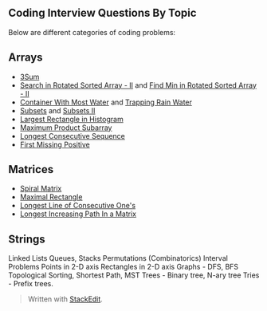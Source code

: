 
## Coding Interview Questions By Topic
Below are different categories of coding problems:

## Arrays

* [3Sum](https://leetcode.com/problems/3sum)
* [Search in Rotated Sorted Array - II](https://leetcode.com/problems/search-in-rotated-sorted-array-ii) and [Find Min in Rotated Sorted Array - II](https://leetcode.com/problems/find-minimum-in-rotated-sorted-array-ii/)
* [Container With Most Water](https://leetcode.com/problems/container-with-most-water) and [Trapping Rain Water](https://leetcode.com/problems/trapping-rain-water)
* [Subsets](https://leetcode.com/problems/subsets) and [Subsets II](https://leetcode.com/problems/subsets-ii)
* [Largest Rectangle in Histogram](https://leetcode.com/problems/largest-rectangle-in-histogram)
* [Maximum Product Subarray](https://leetcode.com/problems/maximum-product-subarray)
* [Longest Consecutive Sequence](https://leetcode.com/problems/longest-consecutive-sequence)
* [First Missing Positive](https://leetcode.com/problems/first-missing-positive)

## Matrices

* [Spiral Matrix](https://leetcode.com/problems/spiral-matrix)
* [Maximal Rectangle](https://leetcode.com/problems/maximal-rectangle)
* [Longest Line of Consecutive One's ](https://leetcode.com/problems/longest-line-of-consecutive-one-in-matrix)
* [Longest Increasing Path In a Matrix](https://leetcode.com/problems/longest-increasing-path-in-a-matrix)
## Strings

Linked Lists
Queues, Stacks
Permutations (Combinatorics)
Interval Problems
Points in 2-D axis
Rectangles in 2-D axis
Graphs - DFS, BFS
Topological Sorting, Shortest Path, MST
Trees - Binary tree, N-ary tree
Tries - Prefix trees.

> Written with [StackEdit](https://stackedit.io/).
<!--stackedit_data:
eyJoaXN0b3J5IjpbLTE1MzI1NjMzNzcsMTE0NzE2MzYxMCwtMT
Q4NzE4MDU0MiwxMTA3NDI0NjYsLTE5NzI3ODQ4MTBdfQ==
-->